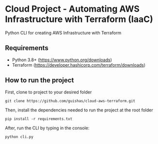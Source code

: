 # Cloud Project - Automating AWS Infrastructure with Terraform (IaaC)

Python CLI for creating AWS Infrastructure with Terraform

## Requirements

- Python 3.8+ (https://www.python.org/downloads)
- Terraform (https://developer.hashicorp.com/terraform/downloads)

## How to run the project

First, clone to project to your desired folder

`git clone https://github.com/guishas/cloud-aws-terraform.git`

Then, install the dependencies needed to run the project at the root folder

`pip install -r requirements.txt`

After, run the CLI by typing in the console:

`python cli.py` 

